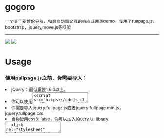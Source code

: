# gogoro
一个关于麦哲伦导航，和具有动画交互的响应式网页demo，使用了fullpage.js，bootstrap，jquery,move.js等框架
<hr>
<img src="https://camo.githubusercontent.com/0a9ce533243ea122eb9fba3f93efb5426cc8b6e1/68747470733a2f2f7261772e6769746875622e636f6d2f616c7661726f747269676f2f66756c6c506167652e6a732f6d61737465722f6578616d706c65732f696d67732f696e74726f2e706e67">
<img src="https://camo.githubusercontent.com/f0ddbb02149953cd070a093a5eb744a84d9a27b3/68747470733a2f2f7261772e6769746875622e636f6d2f616c7661726f747269676f2f66756c6c506167652e6a732f6d61737465722f6578616d706c65732f696d67732f636f6d70617469626c652e676966">
<h1><strong>Usage</strong></h1>
<h3>使用pullpage.js之前，你需要导入：</h3>
  <li>jQuery：最低需要1.6.0以上。</li>
  <li>你可以使用<textarea><script src="https://cdnjs.cloudflare.com/ajax/libs/jquery/3.1.1/jquery.min.js"></script></textarea>
  </li>
  <li>你需要导入jquery.fullpage.js或者jquery.fullpage.min.js，jquery.fullpage.css</li>
  <li>当你使用css3: false，你可以加入<a href="http://jqueryui.com/">jQuery UI library</a>
  <textarea>
  <link rel="stylesheet" href="https://cdnjs.cloudflare.com/ajax/libs/fullPage.js/2.9.2/jquery.fullPage.css"/>
  <script src="https://cdnjs.cloudflare.com/ajax/libs/jquery/3.1.1/jquery.min.js"></script>
  <script src="https://cdnjs.cloudflare.com/ajax/libs/jquery/3.1.1/jquery.min.js"></script>
  <script src="https://cdnjs.cloudflare.com/ajax/libs/iScroll/5.2.0/iscroll.min.js"></script>
  <script src="https://cdnjs.cloudflare.com/ajax/libs/fullPage.js/2.9.2/vendors/jquery.easings.min.js"></script>
  <script src="https://cdnjs.cloudflare.com/ajax/libs/fullPage.js/2.9.2/jquery.fullPage.js"></script>
  <script src="https://cdnjs.cloudflare.com/ajax/libs/move.js/0.5.0/move.min.js"></script>
  </textarea>
